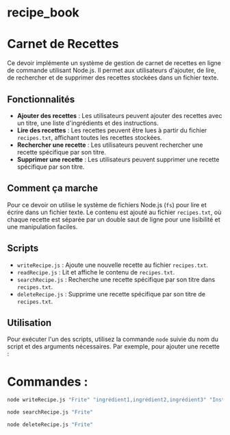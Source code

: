 # recipe_book

# Carnet de Recettes

Ce devoir implémente un système de gestion de carnet de recettes en ligne de commande utilisant Node.js. Il permet aux utilisateurs d'ajouter, de lire, de rechercher et de supprimer des recettes stockées dans un fichier texte.

## Fonctionnalités

- **Ajouter des recettes** : Les utilisateurs peuvent ajouter des recettes avec un titre, une liste d'ingrédients et des instructions.
- **Lire des recettes** : Les recettes peuvent être lues à partir du fichier `recipes.txt`, affichant toutes les recettes stockées.
- **Rechercher une recette** : Les utilisateurs peuvent rechercher une recette spécifique par son titre.
- **Supprimer une recette** : Les utilisateurs peuvent supprimer une recette spécifique par son titre.

## Comment ça marche

Pour ce devoir on utilise le système de fichiers Node.js (`fs`) pour lire et écrire dans un fichier texte. Le contenu est ajouté au fichier `recipes.txt`, où chaque recette est séparée par un double saut de ligne pour une lisibilité et une manipulation faciles.

## Scripts

- `writeRecipe.js` : Ajoute une nouvelle recette au fichier `recipes.txt`.
- `readRecipe.js` : Lit et affiche le contenu de `recipes.txt`.
- `searchRecipe.js` : Recherche une recette spécifique par son titre dans `recipes.txt`.
- `deleteRecipe.js` : Supprime une recette spécifique par son titre de `recipes.txt`.

## Utilisation

Pour exécuter l'un des scripts, utilisez la commande `node` suivie du nom du script et des arguments nécessaires. Par exemple, pour ajouter une recette :

# Commandes :
```bash
node writeRecipe.js "Frite" "ingrédient1,ingrédient2,ingrédient3" "Instructions de la recette"
```
```bash
node searchRecipe.js "Frite"
```
```bash
node deleteRecipe.js "Frite"
```
